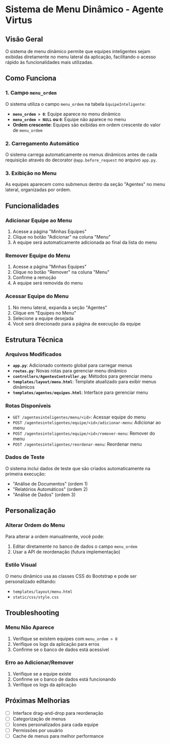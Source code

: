 # Sistema de Menu Dinâmico - Agente Virtus

## Visão Geral

O sistema de menu dinâmico permite que equipes inteligentes sejam exibidas diretamente no menu lateral da aplicação, facilitando o acesso rápido às funcionalidades mais utilizadas.

## Como Funciona

### 1. Campo `menu_ordem`

O sistema utiliza o campo `menu_ordem` na tabela `EquipeInteligente`:
- **`menu_ordem > 0`**: Equipe aparece no menu dinâmico
- **`menu_ordem = NULL` ou `0`**: Equipe não aparece no menu
- **Ordem crescente**: Equipes são exibidas em ordem crescente do valor de `menu_ordem`

### 2. Carregamento Automático

O sistema carrega automaticamente os menus dinâmicos antes de cada requisição através do decorator `@app.before_request` no arquivo `app.py`.

### 3. Exibição no Menu

As equipes aparecem como submenus dentro da seção "Agentes" no menu lateral, organizadas por ordem.

## Funcionalidades

### Adicionar Equipe ao Menu

1. Acesse a página "Minhas Equipes"
2. Clique no botão "Adicionar" na coluna "Menu"
3. A equipe será automaticamente adicionada ao final da lista do menu

### Remover Equipe do Menu

1. Acesse a página "Minhas Equipes"
2. Clique no botão "Remover" na coluna "Menu"
3. Confirme a remoção
4. A equipe será removida do menu

### Acessar Equipe do Menu

1. No menu lateral, expanda a seção "Agentes"
2. Clique em "Equipes no Menu"
3. Selecione a equipe desejada
4. Você será direcionado para a página de execução da equipe

## Estrutura Técnica

### Arquivos Modificados

- **`app.py`**: Adicionado contexto global para carregar menus
- **`routes.py`**: Novas rotas para gerenciar menu dinâmico
- **`controllers/AgentesController.py`**: Métodos para gerenciar menu
- **`templates/layout/menu.html`**: Template atualizado para exibir menus dinâmicos
- **`templates/agentes/equipes.html`**: Interface para gerenciar menu

### Rotas Disponíveis

- `GET /agentesinteligentes/menu/<id>`: Acessar equipe do menu
- `POST /agentesinteligentes/equipe/<id>/adicionar-menu`: Adicionar ao menu
- `POST /agentesinteligentes/equipe/<id>/remover-menu`: Remover do menu
- `POST /agentesinteligentes/reordenar-menu`: Reordenar menu

### Dados de Teste

O sistema inclui dados de teste que são criados automaticamente na primeira execução:
- "Análise de Documentos" (ordem 1)
- "Relatórios Automáticos" (ordem 2)
- "Análise de Dados" (ordem 3)

## Personalização

### Alterar Ordem do Menu

Para alterar a ordem manualmente, você pode:
1. Editar diretamente no banco de dados o campo `menu_ordem`
2. Usar a API de reordenação (futura implementação)

### Estilo Visual

O menu dinâmico usa as classes CSS do Bootstrap e pode ser personalizado editando:
- `templates/layout/menu.html`
- `static/css/style.css`

## Troubleshooting

### Menu Não Aparece

1. Verifique se existem equipes com `menu_ordem > 0`
2. Verifique os logs da aplicação para erros
3. Confirme se o banco de dados está acessível

### Erro ao Adicionar/Remover

1. Verifique se a equipe existe
2. Confirme se o banco de dados está funcionando
3. Verifique os logs da aplicação

## Próximas Melhorias

- [ ] Interface drag-and-drop para reordenação
- [ ] Categorização de menus
- [ ] Ícones personalizados para cada equipe
- [ ] Permissões por usuário
- [ ] Cache de menus para melhor performance 